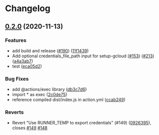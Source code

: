 # Changelog

## [0.2.0](https://www.github.com/bharathkkb/setup-gcloud/compare/0.1.3...v0.2.0) (2020-11-13)


### Features

* add build and release ([#190](https://www.github.com/bharathkkb/setup-gcloud/issues/190)) ([11f1439](https://www.github.com/bharathkkb/setup-gcloud/commit/11f14399789c7ee67a0dab93e55aa61db68c1a0d))
* Add optional credentials_file_path input for setup-gcloud ([#153](https://www.github.com/bharathkkb/setup-gcloud/issues/153)) ([#213](https://www.github.com/bharathkkb/setup-gcloud/issues/213)) ([a4a3ab7](https://www.github.com/bharathkkb/setup-gcloud/commit/a4a3ab71b6a161eda3d0ba771380e9eb13bf83c7))
* test ([eca05d2](https://www.github.com/bharathkkb/setup-gcloud/commit/eca05d27f684ecb9ba2d2a1cf80f733e5164fd72))


### Bug Fixes

* add @actions/exec library ([db3c7d6](https://www.github.com/bharathkkb/setup-gcloud/commit/db3c7d6e8477b8cdf9324c00d1d2c78de60fac7e))
* import * as exec ([2c0de75](https://www.github.com/bharathkkb/setup-gcloud/commit/2c0de755dfc78d287881043c1c7e0e4aa676460d))
* reference compiled dist/index.js in action.yml ([ccab249](https://www.github.com/bharathkkb/setup-gcloud/commit/ccab24911266f9267e21b7b3234613244bab3eeb))


### Reverts

* Revert "Use RUNNER_TEMP to export credentials" (#149) ([0926395](https://www.github.com/bharathkkb/setup-gcloud/commit/0926395459ca75ce323bcc26564f2843cd48ed98)), closes [#149](https://www.github.com/bharathkkb/setup-gcloud/issues/149) [#148](https://www.github.com/bharathkkb/setup-gcloud/issues/148)
